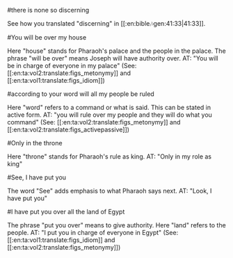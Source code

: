 #there is none so discerning

See how you translated "discerning" in [[:en:bible:notes:gen:41:33|41:33]].

#You will be over my house

Here "house" stands for Pharaoh's palace and the people in the palace. The phrase "will be over" means Joseph will have authority over. AT: "You will be in charge of everyone in my palace" (See: [[:en:ta:vol2:translate:figs_metonymy]] and [[:en:ta:vol1:translate:figs_idiom]])

#according to your word will all my people be ruled

Here "word" refers to a command or what is said. This can be stated in active form. AT: "you will rule over my people and they will do what you command" (See: [[:en:ta:vol2:translate:figs_metonymy]] and [[:en:ta:vol2:translate:figs_activepassive]])

#Only in the throne

Here "throne" stands for Pharaoh's rule as king. AT: "Only in my role as king"

#See, I have put you

The word "See" adds emphasis to what Pharaoh says next. AT: "Look, I have put you"

#I have put you over all the land of Egypt

The phrase "put you over" means to give authority. Here "land" refers to the people. AT: "I put you in charge of everyone in Egypt" (See: [[:en:ta:vol1:translate:figs_idiom]] and [[:en:ta:vol2:translate:figs_metonymy]])